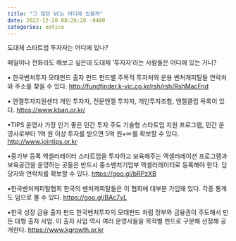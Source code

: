 ```yaml
---
title: "그 많던 VC는 어디에 있을까" 
date: 2022-12-20 08:26:28 -0400
categories: notice
---
```


도대체 스타트업 투자자는 어디에 있나?

메일이나 전화라도 해보고 싶은데 도대체 ‘투자자’라는 사람들은 어디에 있는 거니?

• 한국벤처투자 모태펀드 출자 펀드
 펀드별 주목적 투자처와 운용 벤처캐피탈들 연락처와 주소를 찾을 수 있다.
<a href = 'http://fundfinder.k-vic.co.kr/rsh/rsh/RshMacFnd'>http://fundfinder.k-vic.co.kr/rsh/rsh/RshMacFnd</a>

• 엔젤투자지원센터
 개인 투자자, 전문엔젤 투자자, 개인투자조합, 엔젤클럽 목록이 있다.
<a href = 'https://www.kban.or.kr/'>https://www.kban.or.kr/</a>

•TIPS 운영사
가장 인기 좋은 민간 투자 주도 기술형 스타트업 지원 프로그램, 민간 운영사로부터 1억 원 이상 투자를 받으면 5억 원+∝를 확보할 수 있다. 
<a href = 'http://www.jointips.or.kr'>http://www.jointips.or.kr</a>

•중기부 등록 액셀러레이터
스타트업을 투자하고 보육해주는 액셀러레이션 프로그램과 보육공간을 운영하는 곳들은 반드시 중소벤처기업부 액셀러레이터로 등록해야 한다. 담당자와 연락처를 확보할 수 있다.
<a href = 'https://goo.gl/bRPzXB'>https://goo.gl/bRPzXB</a>

•한국벤처캐피탈협회
한국의 벤처캐피탈들은 이 협회에 대부분 가입돼 있다. 각종 통계도 덤으로 볼 수 있다.
<a href='https://goo.gl/BAc7vL'>https://goo.gl/BAc7vL</a>

•한국 성장 금융 출자 펀드
한국벤처투자의 모태펀드 처럼 정부와 금융권이 주도해서 만든 대형 출자 사업. 이 출자 사업 역시 여러 운영사들을 목적별 펀드로 구분해 선정해 공개한다. 
<a href='https://www.kgrowth.or.kr'>https://www.kgrowth.or.kr</a>